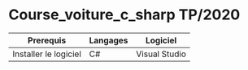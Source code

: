 <!DOCTYPE html>
<html>
  <head>
    <meta charset='utf-8'>
    <meta name="viewport" content="width=device-width, initial-scale=1, shrink-to-fit=no">
  </head>
  <body>
    <div class="container">
      <h1>Course_voiture_c_sharp TP/2020</h1>
      <table class="table">
        <thead>
          <tr>
            <th>Prerequis</th>
            <th>Langages</th>
            <th>Logiciel</th>
          </tr>
        </thead>
        <tbody>
          <tr>
            <td>Installer le logiciel</td>
            <td>C#</td>
            <td>Visual Studio</td>
          </tr>
        </tbody>
      </table>
    </div>
  </body>
</html>
